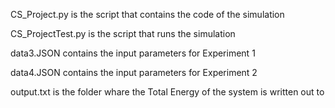 CS_Project.py is the script that contains the code of the simulation


CS_ProjectTest.py is the script that runs the simulation 


data3.JSON contains the input parameters for Experiment 1


data4.JSON contains the input parameters for Experiment 2


output.txt is the folder whare the Total Energy of the system is written out to
